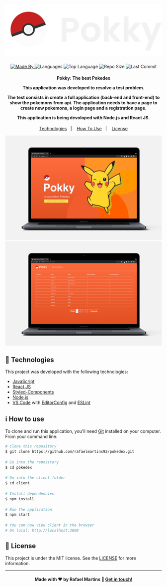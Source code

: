 <h1 align="center">
    <img alt="Logo" src="client/public/logo-gray.svg" />
    <br>
</h1>

<p align="center">
  <a href="https://www.linkedin.com/in/rafael-martins92/">
  <img alt="Made By" src="https://img.shields.io/static/v1?label=Made%20By&message=Rafael%20Martins&color=orange&style=for-the-badge">
	</a>
  
  <img alt="Languages" src="https://img.shields.io/github/languages/count/rafaelmartins92/pokedex?style=for-the-badge">
  
  <img alt="Top Language" src="https://img.shields.io/github/languages/top/rafaelmartins92/pokedex?style=for-the-badge">
  
  <img alt="Repo Size" src="https://img.shields.io/github/repo-size/rafaelmartins92/pokedex?style=for-the-badge">
  
  <img alt="Last Commit" src="https://img.shields.io/github/last-commit/rafaelmartins92/pokedex?style=for-the-badge">
</p>

<h4 align="center">
  <p>Pokky: The best Pokedex</p>
  
  <p>This application was developed to resolve a test problem.</p>

  <p>
  The test consists in create a full application (back-end and front-end) to show the pokemons from api. The application needs to have a page to create new pokemons, a login page and a registration page. 

  This application is being devoloped with Node.js and React JS.
  </p>
</h4>


<p align="center">
  <a href="#rocket-technologies">Technologies</a>&nbsp;&nbsp;&nbsp;|&nbsp;&nbsp;&nbsp;
  <a href="#information_source-how-to-use">How To Use</a>&nbsp;&nbsp;&nbsp;|&nbsp;&nbsp;&nbsp;
  <a href="#memo-license">License</a>
</p>

<p align="center">
  <img alt="Scene" src="client/public/portfolio-scene---pokky-home@2x.png">
  <img alt="Scene" src="client/public/portfolio-scene---pokky-list@2x.png">
</p>

## :rocket: Technologies

This project was developed with the following technologies:

-  [JavaScript](https://developer.mozilla.org/pt-BR/docs/Web/JavaScript)
-  [React JS](https://pt-br.reactjs.org/)
-  [Styled-Components](https://styled-components.com/)
-  [Node.js](https://nodejs.org/en/)
-  [VS Code][vc] with [EditorConfig][vceditconfig] and [ESLint][vceslint]

## :information_source: How to use

To clone and run this application, you'll need [Git](https://git-scm.com) installed on your computer. From your command line:

```bash
# Clone this repository
$ git clone https://github.com/rafaelmartins92/pokedex.git

# Go into the repository
$ cd pokedex

# Go into the client folder
$ cd client

# Install dependencies
$ npm install

# Run the application
$ npm start

# You can now view client in the browser
# On local: http://localhost:3000
```

## :memo: License
This project is under the MIT license. See the [LICENSE](https://github.com/rafaelmartins92/pokedex/blob/master/LICENSE) for more information.

---

<h4 align="center">
    Made with ♥ by Rafael Martins 👋 <a href="https://www.linkedin.com/in/rafael-martins92/" target="_blank">Get in touch!</a>
</h4>

[vc]: https://code.visualstudio.com/
[vceditconfig]: https://marketplace.visualstudio.com/items?itemName=EditorConfig.EditorConfig
[vceslint]: https://marketplace.visualstudio.com/items?itemName=dbaeumer.vscode-eslint
[demo]: https://pokedex-rafaelmartins.netlify.app/
